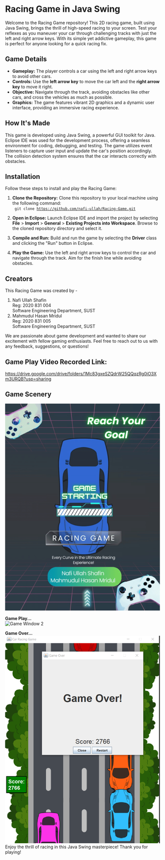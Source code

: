 # Racing Game in Java Swing

Welcome to the Racing Game repository! This 2D racing game, built using Java Swing, brings the thrill of high-speed racing to your screen. 
Test your reflexes as you maneuver your car through challenging tracks with just the left and right arrow keys. 
With its simple yet addictive gameplay, this game is perfect for anyone looking for a quick racing fix.

## Game Details

- **Gameplay:** The player controls a car using the left and right arrow keys to avoid other cars.
- **Controls:** Use the **left arrow key** to move the car left and the **right arrow key** to move it right.
- **Objective:** Navigate through the track, avoiding obstacles like other cars, and cross the vehicles as much as possible.
- **Graphics:** The game features vibrant 2D graphics and a dynamic user interface, providing an immersive racing experience.

## How It's Made

This game is developed using Java Swing, a powerful GUI toolkit for Java. 
Eclipse IDE was used for the development process, offering a seamless environment for coding, debugging, and testing. 
The game utilizes event listeners to capture user input and update the car's position accordingly. 
The collision detection system ensures that the car interacts correctly with obstacles.

## Installation

Follow these steps to install and play the Racing Game:

1. **Clone the Repository:** Clone this repository to your local machine using the following command: <br>
<code> git clone https://github.com/nafi-ullah/Racing-Game.git </code>


2. **Open in Eclipse:** Launch Eclipse IDE and import the project by selecting **File** > **Import** > **General** > **Existing Projects into Workspace**. Browse to the cloned repository directory and select it.

3. **Compile and Run:** Build and run the game by selecting the **Driver** class and clicking the "Run" button in Eclipse.

4. **Play the Game:** Use the left and right arrow keys to control the car and navigate through the track. Aim for the finish line while avoiding obstacles.

## Creators

This Racing Game was created by -
1. Nafi Ullah Shafin <br>
   Reg: 2020 831 004 <br>
   Software Engineering Department, SUST
3. Mahmudul Hasan Mridul <br>
   Reg: 2020 831 005 <br>
   Software Engineering Department, SUST
   
We are passionate about game development and wanted to share our excitement with fellow gaming enthusiasts. 
Feel free to reach out to us with any feedback, suggestions, or questions!

## Game Play Video Recorded Link: <br>
https://drive.google.com/drive/folders/1Mc83gxeSZQdrW25QQqzRg0iO3Xm3URQB?usp=sharing

## Game Scenery <br>
![Game Window 1](resources/images/IntroGif.gif)

**Game Play...** <br>
![Game Window 2](resources/images/gameplay.gif)

**Game Over...** <br>
![Game Window 3](resources/images/gameover.png)
<br>
Enjoy the thrill of racing in this Java Swing masterpiece! Thank you for playing!

